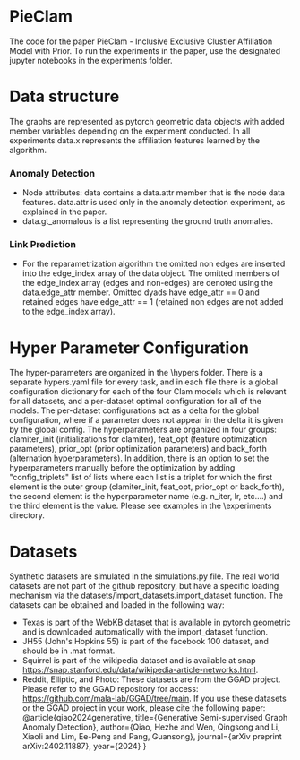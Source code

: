 # PieClam
The code for the paper PieClam - Inclusive Exclusive Clustier Affiliation Model with Prior.
To run the experiments in the paper, use the designated jupyter notebooks in the experiments folder.

# Data structure
The graphs are represented as pytorch geometric data objects with added member variables depending on the experiment conducted. In all experiments data.x represents the affiliation features learned by the algorithm.
### Anomaly Detection
- Node attributes: data contains a data.attr member that is the node data features. data.attr is used only in the anomaly detection experiment, as explained in the paper.
- data.gt_anomalous is a list representing the ground truth anomalies. 

### Link Prediction
- For the reparametrization algorithm the omitted non edges are inserted into the edge_index array of the data object. The omitted members of the edge_index array (edges and non-edges) are denoted using the data.edge_attr member. Omitted dyads have edge_attr == 0 and retained edges have edge_attr == 1 (retained non edges are not added to the edge_index array).

# Hyper Parameter Configuration
The hyper-parameters are organized in the \hypers folder.
There is a separate hypers.yaml file for every task, and in each file there is a global configuration dictionary for each of the four Clam models which is relevant for all datasets, and a per-dataset optimal configuration for all of the models. The per-dataset configurations act as a delta for the global configuration, where if a parameter does not appear in the delta it is given by the global config. 
The hyperparameters are organized in four groups: clamiter_init (initializations for clamiter), feat_opt (feature optimization parameters), prior_opt (prior optimization parameters) and back_forth (alternation hyperparameters).
In addition, there is an option to set the hyperparameters manually before the optimization by adding "config_triplets" list of lists where each list is a triplet for which the first element is the outer group (clamiter_init, feat_opt, prior_opt or back_forth), the second element is the hyperparameter name (e.g. n_iter, lr, etc....) and the third element is the value. Please see examples in the \experiments directory.

# Datasets
Synthetic datasets are simulated in the simulations.py file. The real world datasets are not part of the github repository, but have a specific loading mechanism via the datasets/import_datasets.import_dataset function. The datasets can be obtained and loaded in the following way:
- Texas is part of the WebKB dataset that is available in pytorch geometric and is downloaded automatically with the import_dataset function.
- JH55 (John's Hopkins 55) is part of the facebook 100 dataset, and should be in .mat format.
- Squirrel is part of the wikipedia dataset and is available at snap https://snap.stanford.edu/data/wikipedia-article-networks.html.
- Reddit, Elliptic, and Photo: These datasets are from the GGAD project. Please refer to the GGAD repository for access: https://github.com/mala-lab/GGAD/tree/main.
If you use these datasets or the GGAD project in your work, please cite the following paper:
@article{qiao2024generative,
 title={Generative Semi-supervised Graph Anomaly Detection},
 author={Qiao, Hezhe and Wen, Qingsong and Li, Xiaoli and Lim, Ee-Peng and Pang, Guansong},
 journal={arXiv preprint arXiv:2402.11887},
 year={2024}
}

